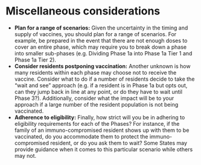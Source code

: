 # Miscellaneous considerations

* **Plan for a range of scenarios:** Given the uncertainty in the timing and supply of vaccines, you should plan for a range of scenarios. For example, be prepared in the event that there are not enough doses to cover an entire phase, which may require you to break down a phase into smaller sub-phases \(e.g. Dividing Phase 1a into Phase 1a Tier 1 and Phase 1a Tier 2\). 
* **Consider residents postponing vaccination:** Another unknown is how many residents within each phase may choose not to receive the vaccine. Consider what to do if a number of residents decide to take the “wait and see” approach \(e.g. if a resident is in Phase 1a but opts out, can they jump back in line at any point, or do they have to wait until Phase 3?\). Additionally, consider what the impact will be to your approach if a large number of the resident population is not being vaccinated.
* **Adherence to eligibility:** Finally, how strict will you be in adhering to eligibility requirements for each of the Phases? For instance, if the family of an immuno-compromised resident shows up with them to be vaccinated, do you accommodate them to protect the immuno-compromised resident, or do you ask them to wait? Some States may provide guidance when it comes to this particular scenario while others may not.

